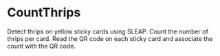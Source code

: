 # CountThrips
Detect thrips on yellow sticky cards using SLEAP. Count the number of thrips per card. Read the QR code on each sticky card and associate the count with the QR code.

